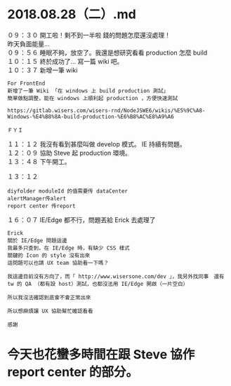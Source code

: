# 2018.08.28（二）.md

０９：３０ 開工啦！剩不到一半啦 錢的問題怎麼還沒處理！  
昨天負面能量...  
０９：５６ 睡眠不夠，放空了。我還是想研究看看 production 怎麼 build  
１０：１５ 終於成功了... 寫一篇 wiki 吧。  
１０：３７ 新增一筆 wiki  
```
For FrontEnd
新增了一筆 Wiki 「在 windows 上 build production 測試」
簡單做點調整，能在 windows 上順利起 production ，方便快速測試

https://gitlab.wisers.com/wisers-rnd/NodeJSWE6/wikis/%E5%9C%A8-Windows-%E4%B8%8A-build-production-%E6%B8%AC%E8%A9%A6

ＦＹＩ
```
１１：１２ 我沒有看到甚麼叫做 develop 模式。 IE 持續有問題。  
１２：０９ 協助 Steve 起 production 環境。  
１３：４８ 下午開工。  

１３：１２  
```
diyfolder moduleId 的值需要传 dataCenter
alertManager传alert
report center 传report
```
１６：０７ IE/Edge 都不行，問題丟給 Erick 去處理了  
```
Erick 
關於 IE/Edge 問題這邊
我最多只查到，在 IE/Edge 時，有缺少 CSS 樣式
關鍵的 Icon 的 style 沒有出來
這問題可以也請 UX team 協助看一下嗎？

我這邊目前沒有方向了，而「 http://www.wisersone.com/dev 」，我另外找同事　還有 tw 的 QA （都有設 host）測試，也都沒法用 IE/Edge 開啟（一片空白）

所以我沒法確認到底會不會正常出來

所以想麻煩讓 UX 協助幫忙確認看看

感謝
```

# 今天也花蠻多時間在跟 Steve 協作 report center 的部分。

